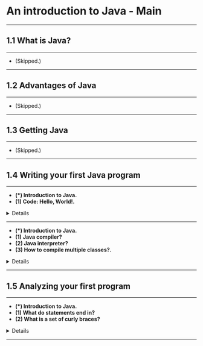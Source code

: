 # An introduction to Java - Main

---

## 1.1 What is Java?

---

- (Skipped.)

---

## 1.2 Advantages of Java

---

- (Skipped.)

---

## 1.3 Getting Java

---

- (Skipped.)

---

## 1.4 Writing your first Java program

---

- __(*) Introduction to Java.__
- __(1) Code: Hello, World!.__

<details>

- (1)

```java
// File name: HelloWorld.java
public class HelloWorld {
    public static void main(String[] args) {
        System.out.println("Hello, World!");
    }
}
```

</details>

---

- __(*) Introduction to Java.__
- __(1) Java compiler?__
- __(2) Java interpreter?__
- __(3) How to compile multiple classes?.__

<details>

- (1) `javac`
- (2) `java`
- (3) `javac Main.java Class1.java Class2.java`

</details>

---

## 1.5 Analyzing your first program

---

- __(*) Introduction to Java.__
- __(1) What do statements end in?__
- __(2) What is a set of curly braces?__

<details>

- (1) A semicolon, `;`.
- (2) A block.

</details>

---